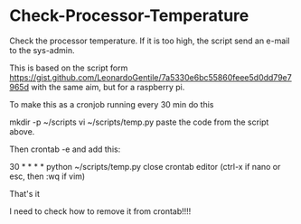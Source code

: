 # Check-Processor-Temperature

Check the processor temperature. If it is too high, the script send an e-mail to the sys-admin.

This is based on the script form https://gist.github.com/LeonardoGentile/7a5330e6bc55860feee5d0dd79e7965d with the same aim, but for a raspberry pi.

To make this as a cronjob running every 30 min do this

mkdir -p ~/scripts
vi ~/scripts/temp.py
paste the code from the script above.

Then crontab -e and add this:

30 * * * * python ~/scripts/temp.py
close crontab editor (ctrl-x if nano or esc, then :wq if vim)

That's it

I need to check how to remove it from crontab!!!!

